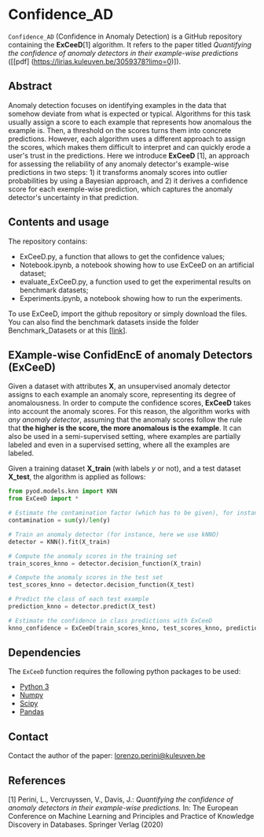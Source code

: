 # Confidence_AD

`Confidence_AD` (Confidence in Anomaly Detection) is a GitHub repository containing the **ExCeeD**[1] algorithm.
It refers to the paper titled *Quantifying the confidence of anomaly detectors in their example-wise predictions* ([[pdf] (https://lirias.kuleuven.be/3059378?limo=0)]).
## Abstract
Anomaly detection focuses on identifying examples in the data that somehow deviate from what is expected or typical. Algorithms for this task usually assign a score to each example that represents how anomalous the example is. Then, a threshold on the scores turns them into concrete predictions.
However, each algorithm uses a different approach to assign the scores, which makes them difficult to interpret and can quickly erode a user's trust in the predictions.
Here we introduce **ExCeeD** [1], an approach for assessing the reliability of any anomaly detector's example-wise predictions in two steps: 1) it transforms anomaly scores into outlier probabilities by using a Bayesian approach, and 2) it derives a confidence score for each exemple-wise prediction, which captures the anomaly detector's uncertainty in that prediction.

## Contents and usage

The repository contains:
- ExCeeD.py, a function that allows to get the confidence values;
- Notebook.ipynb, a notebook showing how to use ExCeeD on an artificial dataset;
- evaluate_ExCeeD.py, a function used to get the experimental results on benchmark datasets;
- Experiments.ipynb, a notebook showing how to run the experiments.

To use ExCeeD, import the github repository or simply download the files. You can also find the benchmark datasets inside the folder Benchmark_Datasets or at this [[link](https://www.dbs.ifi.lmu.de/research/outlier-evaluation/DAMI/)].


## EXample-wise ConfidEncE of anomaly Detectors (ExCeeD)

Given a dataset with attributes **X**, an unsupervised anomaly detector assigns to each example an anomaly score, representing its degree of anomalousness. In order to compute the confidence scores, **ExCeeD** takes into account the anomaly scores. For this reason, the algorithm works with *any anomaly detector*, assuming that the anomaly scores follow the rule that **the higher is the score, the more anomalous is the example**. It can also be used in a semi-supervised setting, where examples are partially labeled and even in a supervised setting, where all the examples are labeled.

Given a training dataset **X_train** (with labels *y* or not), and a test dataset **X_test**, the algorithm is applied as follows:

```python
from pyod.models.knn import KNN
from ExCeeD import *

# Estimate the contamination factor (which has to be given), for instance with
contamination = sum(y)/len(y)

# Train an anomaly detector (for instance, here we use kNNO)
detector = KNN().fit(X_train)

# Compute the anomaly scores in the training set
train_scores_knno = detector.decision_function(X_train)

# Compute the anomaly scores in the test set
test_scores_knno = detector.decision_function(X_test)

# Predict the class of each test example
prediction_knno = detector.predict(X_test)

# Estimate the confidence in class predictions with ExCeeD
knno_confidence = ExCeeD(train_scores_knno, test_scores_knno, prediction_knno, contamination)
```

## Dependencies

The `ExCeeD` function requires the following python packages to be used:
- [Python 3](http://www.python.org)
- [Numpy](http://www.numpy.org)
- [Scipy](http://www.scipy.org)
- [Pandas](https://pandas.pydata.org/)


## Contact

Contact the author of the paper: [lorenzo.perini@kuleuven.be](mailto:lorenzo.perini@kuleuven.be)


## References

[1] Perini, L., Vercruyssen, V., Davis, J.: *Quantifying the confidence of anomaly detectors in their example-wise predictions.* In: The European Conference on Machine Learning and Principles and Practice of Knowledge Discovery in Databases. Springer Verlag (2020)
